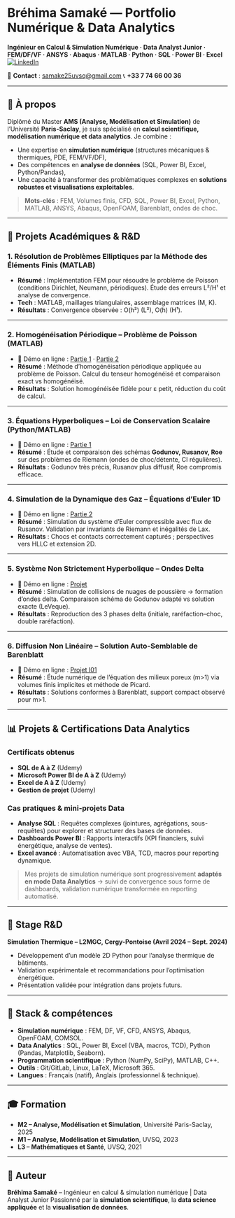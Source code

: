 # Bréhima Samaké — Portfolio Numérique & Data Analytics

**Ingénieur en Calcul & Simulation Numérique · Data Analyst Junior · FEM/DF/VF · ANSYS · Abaqus · MATLAB · Python · SQL · Power BI · Excel**
[![LinkedIn](https://img.shields.io/badge/LinkedIn-BrehimaSamake-blue)](https://www.linkedin.com/in/brehima-samake)

📧 **Contact** : [samake25uvsq@gmail.com](mailto:samake25uvsq@gmail.com)
📞 **+33 7 74 66 00 36**

---

## 🚀 À propos

Diplômé du Master **AMS (Analyse, Modélisation et Simulation)** de l’Université **Paris-Saclay**, je suis spécialisé en **calcul scientifique, modélisation numérique et data analytics**.
Je combine :

* Une expertise en **simulation numérique** (structures mécaniques & thermiques, PDE, FEM/VF/DF),
* Des compétences en **analyse de données** (SQL, Power BI, Excel, Python/Pandas),
* Une capacité à transformer des problématiques complexes en **solutions robustes et visualisations exploitables**.

> **Mots-clés** : FEM, Volumes finis, CFD, SQL, Power BI, Excel, Python, MATLAB, ANSYS, Abaqus, OpenFOAM, Barenblatt, ondes de choc.

---

## 📌 Projets Académiques & R&D

### 1. Résolution de Problèmes Elliptiques par la Méthode des Éléments Finis (MATLAB)

* **Résumé** : Implémentation FEM pour résoudre le problème de Poisson (conditions Dirichlet, Neumann, périodiques). Étude des erreurs L²/H¹ et analyse de convergence.
* **Tech** : MATLAB, maillages triangulaires, assemblage matrices (M, K).
* **Résultats** : Convergence observée : O(h²) (L²), O(h) (H¹).

---

### 2. Homogénéisation Périodique – Problème de Poisson (MATLAB)

* 🔗 Démo en ligne : [Partie 1](https://brehima1.github.io/projet_Homogeneisation_partie1/) · [Partie 2](https://brehima1.github.io/projet_Homogeneisation_partie2/)
* **Résumé** : Méthode d’homogénéisation périodique appliquée au problème de Poisson. Calcul du tenseur homogénéisé et comparaison exact vs homogénéisé.
* **Résultats** : Solution homogénéisée fidèle pour ε petit, réduction du coût de calcul.

---

### 3. Équations Hyperboliques – Loi de Conservation Scalaire (Python/MATLAB)

* 🔗 Démo en ligne : [Partie 1](https://brehima1.github.io/projet_systeme_strictement_hyperbolique_partie1/)
* **Résumé** : Étude et comparaison des schémas **Godunov, Rusanov, Roe** sur des problèmes de Riemann (ondes de choc/détente, CI régulières).
* **Résultats** : Godunov très précis, Rusanov plus diffusif, Roe compromis efficace.

---

### 4. Simulation de la Dynamique des Gaz – Équations d’Euler 1D

* 🔗 Démo en ligne : [Partie 2](https://brehima1.github.io/projet_systeme_strictement_hyperbolique_partie2/)
* **Résumé** : Simulation du système d’Euler compressible avec flux de Rusanov. Validation par invariants de Riemann et inégalités de Lax.
* **Résultats** : Chocs et contacts correctement capturés ; perspectives vers HLLC et extension 2D.

---

### 5. Système Non Strictement Hyperbolique – Ondes Delta

* 🔗 Démo en ligne : [Projet](https://brehima1.github.io/projet_systeme_non_strictement_hyperbolique/)
* **Résumé** : Simulation de collisions de nuages de poussière → formation d’ondes delta. Comparaison schéma de Godunov adapté vs solution exacte (LeVeque).
* **Résultats** : Reproduction des 3 phases delta (initiale, raréfaction–choc, double raréfaction).

---

### 6. Diffusion Non Linéaire – Solution Auto-Semblable de Barenblatt

* 🔗 Démo en ligne : [Projet I01](https://brehima1.github.io/Projet_I01/)
* **Résumé** : Étude numérique de l’équation des milieux poreux (m>1) via volumes finis implicites et méthode de Picard.
* **Résultats** : Solutions conformes à Barenblatt, support compact observé pour m>1.

---

## 📊 Projets & Certifications Data Analytics

### Certificats obtenus

* **SQL de A à Z** (Udemy)
* **Microsoft Power BI de A à Z** (Udemy)
* **Excel de A à Z** (Udemy)
* **Gestion de projet** (Udemy)

### Cas pratiques & mini-projets Data

* **Analyse SQL** : Requêtes complexes (jointures, agrégations, sous-requêtes) pour explorer et structurer des bases de données.
* **Dashboards Power BI** : Rapports interactifs (KPI financiers, suivi énergétique, analyse de ventes).
* **Excel avancé** : Automatisation avec VBA, TCD, macros pour reporting dynamique.

> Mes projets de simulation numérique sont progressivement **adaptés en mode Data Analytics** → suivi de convergence sous forme de dashboards, validation numérique transformée en reporting automatisé.

---

## 🔬 Stage R&D

**Simulation Thermique – L2MGC, Cergy-Pontoise (Avril 2024 – Sept. 2024)**

* Développement d’un modèle 2D Python pour l’analyse thermique de bâtiments.
* Validation expérimentale et recommandations pour l’optimisation énergétique.
* Présentation validée pour intégration dans projets futurs.

---

## 🧰 Stack & compétences

* **Simulation numérique** : FEM, DF, VF, CFD, ANSYS, Abaqus, OpenFOAM, COMSOL.
* **Data Analytics** : SQL, Power BI, Excel (VBA, macros, TCD), Python (Pandas, Matplotlib, Seaborn).
* **Programmation scientifique** : Python (NumPy, SciPy), MATLAB, C++.
* **Outils** : Git/GitLab, Linux, LaTeX, Microsoft 365.
* **Langues** : Français (natif), Anglais (professionnel & technique).

---

## 🎓 Formation

* **M2 – Analyse, Modélisation et Simulation**, Université Paris-Saclay, 2025
* **M1 – Analyse, Modélisation et Simulation**, UVSQ, 2023
* **L3 – Mathématiques et Santé**, UVSQ, 2021

---

## 👤 Auteur

**Bréhima Samaké** – Ingénieur en calcul & simulation numérique | Data Analyst Junior
Passionné par la **simulation scientifique**, la **data science appliquée** et la **visualisation de données**.

